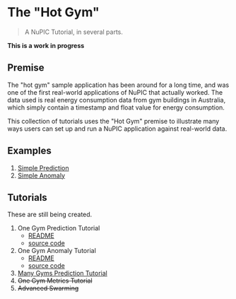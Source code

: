 # The "Hot Gym"

> A NuPIC Tutorial, in several parts.

**This is a work in progress**

## Premise

The "hot gym" sample application has been around for a long time, and was one of the first real-world applications of NuPIC that actually worked. The data used is real energy consumption data from gym buildings in Australia, which simply contain a timestamp and float value for energy consumption.

This collection of tutorials uses the "Hot Gym" premise to illustrate many ways users can set up and run a NuPIC application against real-world data.

## Examples

1. [Simple Prediction](simple/README.md)
2. [Simple Anomaly](anomaly/README.md)

## Tutorials

These are still being created.

1. One Gym Prediction Tutorial
    - [README](prediction/one_gym/README.md)
    - [source code](prediction/one_gym)
1. One Gym Anomaly Tutorial
    - [README](anomaly/one_gym/README.md)
    - [source code](anomaly/one_gym)
1. [Many Gyms Prediction Tutorial](prediction/many_gyms/README.md)
1. ~~One Gym Metrics Tutorial~~
1. ~~Advanced Swarming~~
